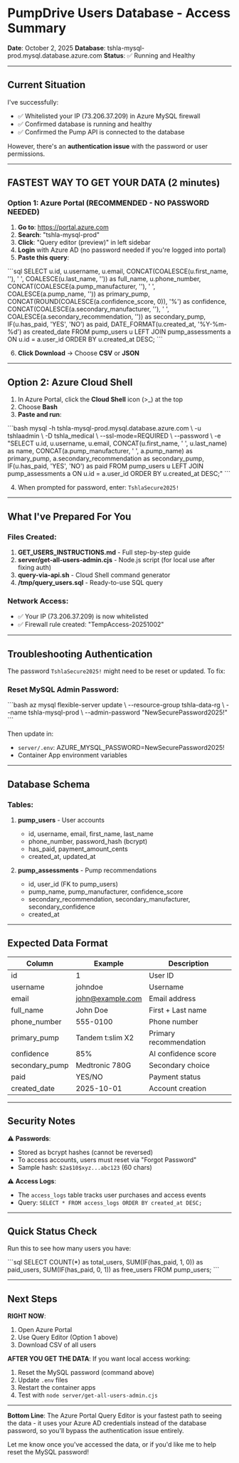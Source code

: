 # PumpDrive Users Database - Access Summary

**Date**: October 2, 2025
**Database**: tshla-mysql-prod.mysql.database.azure.com
**Status**: ✅ Running and Healthy

---

## Current Situation

I've successfully:
- ✅ Whitelisted your IP (73.206.37.209) in Azure MySQL firewall
- ✅ Confirmed database is running and healthy
- ✅ Confirmed the Pump API is connected to the database

However, there's an **authentication issue** with the password or user permissions.

---

## FASTEST WAY TO GET YOUR DATA (2 minutes)

### Option 1: Azure Portal (RECOMMENDED - NO PASSWORD NEEDED)

1. **Go to**: https://portal.azure.com
2. **Search**: "tshla-mysql-prod"
3. **Click**: "Query editor (preview)" in left sidebar
4. **Login** with Azure AD (no password needed if you're logged into portal)
5. **Paste this query**:

\`\`\`sql
SELECT
  u.id,
  u.username,
  u.email,
  CONCAT(COALESCE(u.first_name, ''), ' ', COALESCE(u.last_name, '')) as full_name,
  u.phone_number,
  CONCAT(COALESCE(a.pump_manufacturer, ''), ' ', COALESCE(a.pump_name, '')) as primary_pump,
  CONCAT(ROUND(COALESCE(a.confidence_score, 0)), '%') as confidence,
  CONCAT(COALESCE(a.secondary_manufacturer, ''), ' ', COALESCE(a.secondary_recommendation, '')) as secondary_pump,
  IF(u.has_paid, 'YES', 'NO') as paid,
  DATE_FORMAT(u.created_at, '%Y-%m-%d') as created_date
FROM pump_users u
LEFT JOIN pump_assessments a ON u.id = a.user_id
ORDER BY u.created_at DESC;
\`\`\`

6. **Click Download** → Choose **CSV** or **JSON**

---

## Option 2: Azure Cloud Shell

1. In Azure Portal, click the **Cloud Shell** icon (>_) at the top
2. Choose **Bash**
3. **Paste and run**:

\`\`\`bash
mysql -h tshla-mysql-prod.mysql.database.azure.com \\
      -u tshlaadmin \\
      -D tshla_medical \\
      --ssl-mode=REQUIRED \\
      --password \\
      -e "SELECT u.id, u.username, u.email, CONCAT(u.first_name, ' ', u.last_name) as name, CONCAT(a.pump_manufacturer, ' ', a.pump_name) as primary_pump, a.secondary_recommendation as secondary_pump, IF(u.has_paid, 'YES', 'NO') as paid FROM pump_users u LEFT JOIN pump_assessments a ON u.id = a.user_id ORDER BY u.created_at DESC;"
\`\`\`

4. When prompted for password, enter: `TshlaSecure2025!`

---

## What I've Prepared For You

### Files Created:
1. **GET_USERS_INSTRUCTIONS.md** - Full step-by-step guide
2. **server/get-all-users-admin.cjs** - Node.js script (for local use after fixing auth)
3. **query-via-api.sh** - Cloud Shell command generator
4. **/tmp/query_users.sql** - Ready-to-use SQL query

### Network Access:
- ✅ Your IP (73.206.37.209) is now whitelisted
- ✅ Firewall rule created: "TempAccess-20251002"

---

## Troubleshooting Authentication

The password `TshlaSecure2025!` might need to be reset or updated. To fix:

### Reset MySQL Admin Password:
\`\`\`bash
az mysql flexible-server update \\
  --resource-group tshla-data-rg \\
  --name tshla-mysql-prod \\
  --admin-password "NewSecurePassword2025!"
\`\`\`

Then update in:
- `server/.env`: AZURE_MYSQL_PASSWORD=NewSecurePassword2025!
- Container App environment variables

---

## Database Schema

### Tables:
1. **pump_users** - User accounts
   - id, username, email, first_name, last_name
   - phone_number, password_hash (bcrypt)
   - has_paid, payment_amount_cents
   - created_at, updated_at

2. **pump_assessments** - Pump recommendations
   - id, user_id (FK to pump_users)
   - pump_name, pump_manufacturer, confidence_score
   - secondary_recommendation, secondary_manufacturer, secondary_confidence
   - created_at

---

## Expected Data Format

| Column | Example | Description |
|--------|---------|-------------|
| id | 1 | User ID |
| username | johndoe | Username |
| email | john@example.com | Email address |
| full_name | John Doe | First + Last name |
| phone_number | 555-0100 | Phone number |
| primary_pump | Tandem t:slim X2 | Primary recommendation |
| confidence | 85% | AI confidence score |
| secondary_pump | Medtronic 780G | Secondary choice |
| paid | YES/NO | Payment status |
| created_date | 2025-10-01 | Account creation |

---

## Security Notes

⚠️ **Passwords**:
- Stored as bcrypt hashes (cannot be reversed)
- To access accounts, users must reset via "Forgot Password"
- Sample hash: `$2a$10$xyz...abc123` (60 chars)

⚠️ **Access Logs**:
- The `access_logs` table tracks user purchases and access events
- Query: `SELECT * FROM access_logs ORDER BY created_at DESC;`

---

## Quick Status Check

Run this to see how many users you have:

\`\`\`sql
SELECT
  COUNT(*) as total_users,
  SUM(IF(has_paid, 1, 0)) as paid_users,
  SUM(IF(has_paid, 0, 1)) as free_users
FROM pump_users;
\`\`\`

---

## Next Steps

**RIGHT NOW**:
1. Open Azure Portal
2. Use Query Editor (Option 1 above)
3. Download CSV of all users

**AFTER YOU GET THE DATA**:
If you want local access working:
1. Reset the MySQL password (command above)
2. Update `.env` files
3. Restart the container apps
4. Test with `node server/get-all-users-admin.cjs`

---

**Bottom Line**: The Azure Portal Query Editor is your fastest path to seeing the data - it uses your Azure AD credentials instead of the database password, so you'll bypass the authentication issue entirely.

Let me know once you've accessed the data, or if you'd like me to help reset the MySQL password!
